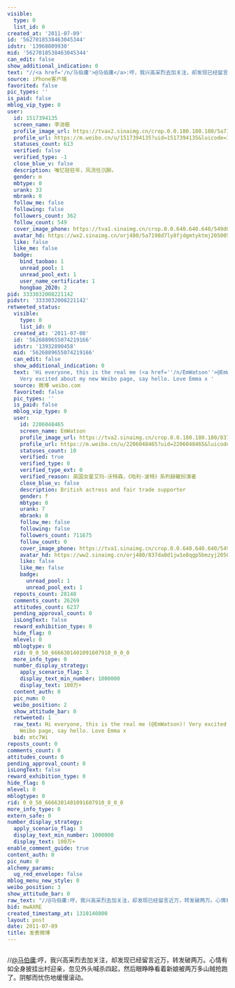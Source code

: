```yaml
---
visible:
  type: 0
  list_id: 0
created_at: '2011-07-09'
id: '5627018538463045344'
idstr: '13968809930'
mid: '5627018538463045344'
can_edit: false
show_additional_indication: 0
text: "//<a href='/n/马伯庸'>@马伯庸</a>:哼，我兴高采烈去加关注，却发现已经留言近万，转发破两万。心情有如全身披挂出村迎亲，忽见外头喊杀四起，然后眼睁睁看着新娘被两万多山贼抢跑了。阴郁而忧伤地缓慢滚动。"
source: iPhone客户端
favorited: false
pic_types: ''
is_paid: false
mblog_vip_type: 0
user:
  id: 1517394135
  screen_name: 李消极
  profile_image_url: https://tvax2.sinaimg.cn/crop.0.0.180.180.180/5a7198d7ly8fjdgmtyktmj20500500so.jpg?KID=imgbed,tva&Expires=1606399952&ssig=Id1vBTV7vN
  profile_url: https://m.weibo.cn/u/1517394135?uid=1517394135&luicode=10000011&lfid=2304131517394135_-_WEIBO_SECOND_PROFILE_WEIBO
  statuses_count: 613
  verified: false
  verified_type: -1
  close_blue_v: false
  description: 唯忆轻狂年，风流任沉醉。
  gender: m
  mbtype: 0
  urank: 33
  mbrank: 0
  follow_me: false
  following: false
  followers_count: 362
  follow_count: 549
  cover_image_phone: https://tva1.sinaimg.cn/crop.0.0.640.640.640/549d0121tw1egm1kjly3jj20hs0hsq4f.jpg
  avatar_hd: https://wx2.sinaimg.cn/orj480/5a7198d7ly8fjdgmtyktmj20500500so.jpg
  like: false
  like_me: false
  badge:
    bind_taobao: 1
    unread_pool: 1
    unread_pool_ext: 1
    user_name_certificate: 1
    hongbao_2020: 2
pid: 3333032008221142
pidstr: '3333032008221142'
retweeted_status:
  visible:
    type: 0
    list_id: 0
  created_at: '2011-07-08'
  id: '5626889655074219166'
  idstr: '13932890458'
  mid: '5626889655074219166'
  can_edit: false
  show_additional_indication: 0
  text: 'Hi everyone, this is the real me (<a href=''/n/EmWatson''>@EmWatson</a>)!
    Very excited about my new Weibo page, say hello. Love Emma x '
  source: 微博 weibo.com
  favorited: false
  pic_types: ''
  is_paid: false
  mblog_vip_type: 0
  user:
    id: 2206048465
    screen_name: EmWatson
    profile_image_url: https://tva2.sinaimg.cn/crop.0.0.180.180.180/837da0d1jw1e8qgp5bmzyj2050050aa8.jpg?KID=imgbed,tva&Expires=1606399952&ssig=tOHhbm4hib
    profile_url: https://m.weibo.cn/u/2206048465?uid=2206048465&luicode=10000011&lfid=2304131517394135_-_WEIBO_SECOND_PROFILE_WEIBO
    statuses_count: 10
    verified: true
    verified_type: 0
    verified_type_ext: 0
    verified_reason: 英国女星艾玛-沃特森，《哈利-波特》系列赫敏扮演者
    close_blue_v: false
    description: British actress and fair trade supporter
    gender: f
    mbtype: 0
    urank: 7
    mbrank: 0
    follow_me: false
    following: false
    followers_count: 711675
    follow_count: 0
    cover_image_phone: https://tva1.sinaimg.cn/crop.0.0.640.640.640/549d0121tw1egm1kjly3jj20hs0hsq4f.jpg
    avatar_hd: https://ww2.sinaimg.cn/orj480/837da0d1jw1e8qgp5bmzyj2050050aa8.jpg
    like: false
    like_me: false
    badge:
      unread_pool: 1
      unread_pool_ext: 1
  reposts_count: 28148
  comments_count: 26269
  attitudes_count: 6237
  pending_approval_count: 0
  isLongText: false
  reward_exhibition_type: 0
  hide_flag: 0
  mlevel: 0
  mblogtype: 0
  rid: 0_0_50_6666301401091607910_0_0_0
  more_info_type: 0
  number_display_strategy:
    apply_scenario_flag: 3
    display_text_min_number: 1000000
    display_text: 100万+
  content_auth: 0
  pic_num: 0
  weibo_position: 2
  show_attitude_bar: 0
  retweeted: 1
  raw_text: Hi everyone, this is the real me (@EmWatson)! Very excited about my new
    Weibo page, say hello. Love Emma x ​​​
  bid: mtc7Wi
reposts_count: 0
comments_count: 0
attitudes_count: 0
pending_approval_count: 0
isLongText: false
reward_exhibition_type: 0
hide_flag: 0
mlevel: 0
mblogtype: 0
rid: 0_0_50_6666301401091607910_0_0_0
more_info_type: 0
extern_safe: 0
number_display_strategy:
  apply_scenario_flag: 3
  display_text_min_number: 1000000
  display_text: 100万+
enable_comment_guide: true
content_auth: 0
pic_num: 0
alchemy_params:
  ug_red_envelope: false
mblog_menu_new_style: 0
weibo_position: 3
show_attitude_bar: 0
raw_text: "//@马伯庸:哼，我兴高采烈去加关注，却发现已经留言近万，转发破两万。心情有如全身披挂出村迎亲，忽见外头喊杀四起，然后眼睁睁看着新娘被两万多山贼抢跑了。阴郁而忧伤地缓慢滚动。"
bid: mwAXRE
created_timestamp_at: 1310140800
layout: post
date: 2011-07-09
title: 发表微博
---
```


![]()

//<a href='/n/马伯庸'>@马伯庸</a>:哼，我兴高采烈去加关注，却发现已经留言近万，转发破两万。心情有如全身披挂出村迎亲，忽见外头喊杀四起，然后眼睁睁看着新娘被两万多山贼抢跑了。阴郁而忧伤地缓慢滚动。

